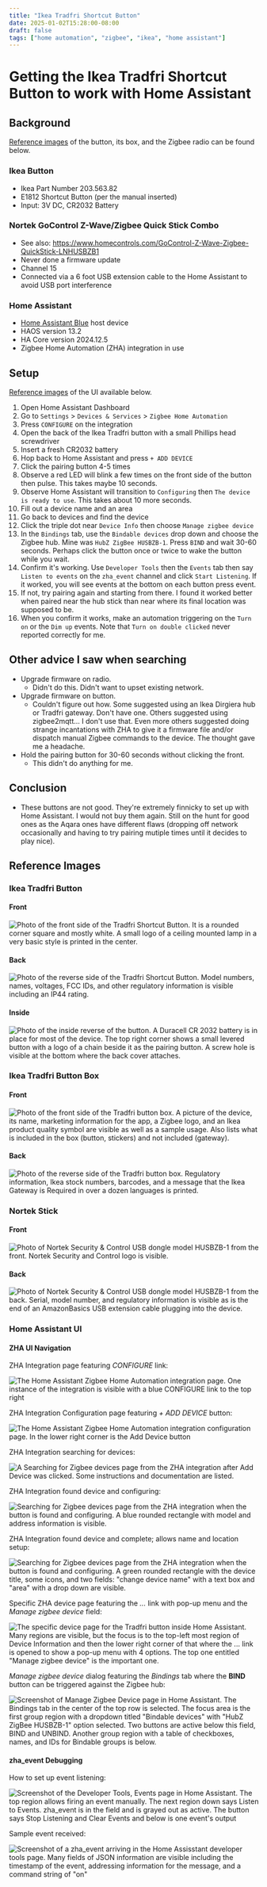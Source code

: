 ```yaml
---
title: "Ikea Tradfri Shortcut Button"
date: 2025-01-02T15:28:00-08:00
draft: false
tags: ["home automation", "zigbee", "ikea", "home assistant"]
---
```


# Getting the Ikea Tradfri Shortcut Button to work with Home Assistant

## Background

[Reference images](#reference-images) of the button, its box, and the Zigbee radio can be found below.

### Ikea Button
- Ikea Part Number 203.563.82
- E1812 Shortcut Button (per the manual inserted)
- Input: 3V DC, CR2032 Battery

### Nortek GoControl Z-Wave/Zigbee Quick Stick Combo
- See also: https://www.homecontrols.com/GoControl-Z-Wave-Zigbee-QuickStick-LNHUSBZB1
- Never done a firmware update  
- Channel 15
- Connected via a 6 foot USB extension cable to the Home Assistant to avoid USB port interference

### Home Assistant
- [Home Assistant Blue](https://www.home-assistant.io/blue/) host device
- HAOS version 13.2
- HA Core version 2024.12.5
- Zigbee Home Automation (ZHA) integration in use

## Setup

[Reference images](#home-assistant-ui) of the UI available below.

1. Open Home Assistant Dashboard
2. Go to `Settings` > `Devices & Services` > `Zigbee Home Automation`
3. Press `CONFIGURE` on the integration
4. Open the back of the Ikea Tradfri button with a small Phillips head screwdriver
5. Insert a fresh CR2032 battery
6. Hop back to Home Assistant and press `+ ADD DEVICE`
7. Click the pairing button 4-5 times
8. Observe a red LED will blink a few times on the front side of the button then pulse. This takes maybe 10 seconds.
9. Observe Home Assistant will transition to `Configuring` then `The device is ready to use`. This takes about 10 more seconds.
10. Fill out a device name and an area
11. Go back to devices and find the device
12. Click the triple dot near `Device Info` then choose `Manage zigbee device`
13. In the `Bindings` tab, use the `Bindable devices` drop down and choose the Zigbee hub. Mine was `HubZ ZigBee HUSBZB-1`. Press `BIND` and wait 30-60 seconds. Perhaps click the button once or twice to wake the button while you wait.
14. Confirm it's working. Use `Developer Tools` then the `Events` tab then say `Listen to events` on the `zha_event` channel and click `Start Listening`. If it worked, you will see events at the bottom on each button press event.
15. If not, try pairing again and starting from there. I found it worked better when paired near the hub stick than near where its final location was supposed to be.
16. When you confirm it works, make an automation triggering on the `Turn on` or the `Dim up` events. Note that `Turn on double clicked` never reported correctly for me.

## Other advice I saw when searching
- Upgrade firmware on radio. 
    - Didn't do this. Didn't want to upset existing network.
- Upgrade firmware on button. 
    - Couldn't figure out how. Some suggested using an Ikea Dirgiera hub or Tradfri gateway. Don't have one. Others suggested using zigbee2mqtt... I don't use that. Even more others suggested doing strange incantations with ZHA to give it a firmware file and/or dispatch manual Zigbee commands to the device. The thought gave me a headache.
- Hold the pairing button for 30-60 seconds without clicking the front. 
    - This didn't do anything for me.

## Conclusion
- These buttons are not good. They're extremely finnicky to set up with Home Assistant. I would not buy them again. Still on the hunt for good ones as the Aqara ones have different flaws (dropping off network occasionally and having to try pairing mutiple times until it decides to play nice).

## Reference Images

### Ikea Tradfri Button
#### Front
![Photo of the front side of the Tradfri Shortcut Button. It is a rounded corner square and mostly white. A small logo of a ceiling mounted lamp in a very basic style is printed in the center.](../../static/2025-01-02-Tradfri-Button-Front.jpg)

#### Back
![Photo of the reverse side of the Tradfri Shortcut Button. Model numbers, names, voltages, FCC IDs, and other regulatory information is visible including an IP44 rating.](../../static/2025-01-02-Tradfri-Button-Back.jpg)

#### Inside
![Photo of the inside reverse of the button. A Duracell CR 2032 battery is in place for most of the device. The top right corner shows a small levered button with a logo of a chain beside it as the pairing button. A screw hole is visible at the bottom where the back cover attaches.](../../static/2025-01-02-Tradfri-Button-Inside.jpg)


### Ikea Tradfri Button Box
#### Front
![Photo of the front side of the Tradfri button box. A picture of the device, its name, marketing information for the app, a Zigbee logo, and an Ikea product quality symbol are visible as well as a sample usage. Also lists what is included in the box (button, stickers) and not included (gateway).](../../static/2025-01-02-Tradfri-Button-Box-Front.jpg)
#### Back
![Photo of the reverse side of the Tradfri button box. Regulatory information, Ikea stock numbers, barcodes, and a message that the Ikea Gateway is Required in over a dozen languages is printed.](../../static/2025-01-02-Tradfri-Button-Box-Back.jpg)

### Nortek Stick
#### Front
![Photo of Nortek Security & Control USB dongle model HUSBZB-1 from the front. Nortek Security and Control logo is visible.](../../static/2025-01-02-Nortek-Stick-Front.jpg)

#### Back
![Photo of Nortek Security & Control USB dongle model HUSBZB-1 from the back. Serial, model number, and regulatory information is visible as is the end of an AmazonBasics USB extension cable plugging into the device.](../../static/2025-01-02-Nortek-Stick-Back.jpg)

### Home Assistant UI

#### ZHA UI Navigation

ZHA Integration page featuring *CONFIGURE* link:

![The Home Assistant Zigbee Home Automation integration page. One instance of the integration is visible with a blue CONFIGURE link to the top right](../../static/2025-01-02-ZHA-Configure.png)

ZHA Integration Configuration page featuring *+ ADD DEVICE* button:

![The Home Assistant Zigbee Home Automation integration configuration page. In the lower right corner is the Add Device button](../../static/2025-01-02-ZHA-AddDevice.png)

ZHA Integration searching for devices:

![A Searching for Zigbee devices page from the ZHA integration after Add Device was clicked. Some instructions and documentation are listed.](../../static/2025-01-02-ZHA-Searching.png)

ZHA Integration found device and configuring:

![Searching for Zigbee devices page from the ZHA integration when the button is found and configuring. A blue rounded rectangle with model and address information is visible.](../../static/2025-01-02-ZHA-Tradfri-Configuring.png)

ZHA Integration found device and complete; allows name and location setup:

![Searching for Zigbee devices page from the ZHA integration when the button is found and configuring. A green rounded rectangle with the device title, some icons, and two fields: "change device name" with a text box and "area" with a drop down are visible.](../../static/2025-01-02-ZHA-Tradfri-Ready.png)

Specific ZHA device page featuring the *...* link with pop-up menu and the *Manage zigbee device* field:

![The specific device page for the Tradfri button inside Home Assistant. Many regions are visible, but the focus is to the top-left most region of Device Information and then the lower right corner of that where the `...` link is opened to show a pop-up menu with 4 options. The top one entitled "Manage zigbee device" is the important one.](../../static/2025-01-02-ZHA-Manage-Zigbee-Device.png)

*Manage zigbee device* dialog featuring the *Bindings* tab where the **BIND** button can be triggered against the Zigbee hub:

![Screenshot of Manage Zigbee Device page in Home Assistant. The Bindings tab in the center of the top row is selected. The focus area is the first group region with a dropdown titled "Bindable devices" with "HubZ ZigBee HUSBZB-1" option selected. Two buttons are active below this field, BIND and UNBIND. Another group region with a table of checkboxes, names, and IDs for Bindable groups is below.](../../static/2025-01-02-tradfri-bind-hub.png)

#### zha_event Debugging

How to set up event listening:

![Screenshot of the Developer Tools, Events page in Home Assistant. The top region allows firing an event manually. The next region down says Listen to Events. `zha_event` is in the field and is grayed out as active. The button says `Stop Listening` and `Clear Events` and below is one event's output](../../static/2025-01-02-zha_event_listen.png)

Sample event received:

![Screenshot of a zha_event arriving in the Home Assisstant developer tools page. Many fields of JSON information are visible including the timestamp of the event, addressing information for the message, and a command string of "on"](../../static/2025-01-02-zha_event_confirmed.png)





